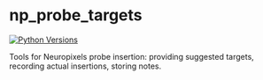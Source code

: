 # np_probe_targets

[![Python
Versions](https://img.shields.io/pypi/pyversions/np_probe_targets.svg)](https://pypi.python.org/pypi/np-probe-targets/)

Tools for Neuropixels probe insertion: providing suggested targets, recording actual insertions, storing notes.
